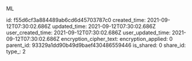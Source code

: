 ML

id: f55d6cf3a884489ab6cd6d45703787c0
created_time: 2021-09-12T07:30:02.686Z
updated_time: 2021-09-12T07:30:02.686Z
user_created_time: 2021-09-12T07:30:02.686Z
user_updated_time: 2021-09-12T07:30:02.686Z
encryption_cipher_text: 
encryption_applied: 0
parent_id: 93329a1dd90b49d9baef430486559446
is_shared: 0
share_id: 
type_: 2